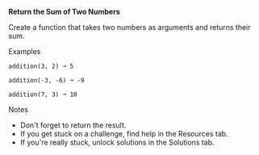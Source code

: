 **Return the Sum of Two Numbers**

Create a function that takes two numbers as arguments and returns their sum.

Examples
```
addition(3, 2) ➞ 5

addition(-3, -6) ➞ -9

addition(7, 3) ➞ 10
```
Notes
- Don't forget to return the result.
- If you get stuck on a challenge, find help in the Resources tab.
- If you're really stuck, unlock solutions in the Solutions tab.
